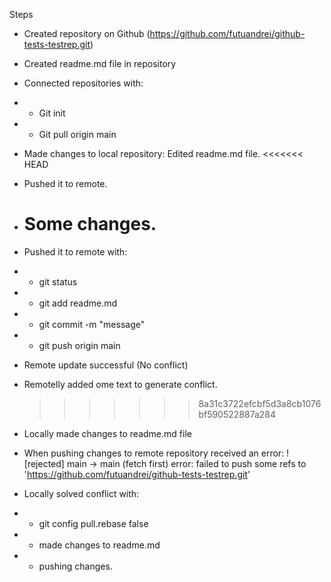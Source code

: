 Steps

- Created repository on Github (https://github.com/futuandrei/github-tests-testrep.git)
- Created readme.md file in repository
- Connected repositories with:
- - Git init
- - Git pull origin main
- Made changes to local repository: Edited readme.md file.
  <<<<<<< HEAD
- Pushed it to remote.
- # Some changes.
- Pushed it to remote with:
- - git status
- - git add readme.md
- - git commit -m "message"
- - git push origin main
- Remote update successful (No conflict)

- Remotelly added ome text to generate conflict.
  > > > > > > > 8a31c3722efcbf5d3a8cb1076bf590522887a284
- Locally made changes to readme.md file
- When pushing changes to remote repository received an error:
  ! [rejected] main -> main (fetch first)
  error: failed to push some refs to 'https://github.com/futuandrei/github-tests-testrep.git'
- Locally solved conflict with:
- - git config pull.rebase false
- - made changes to readme.md
- - pushing changes.
